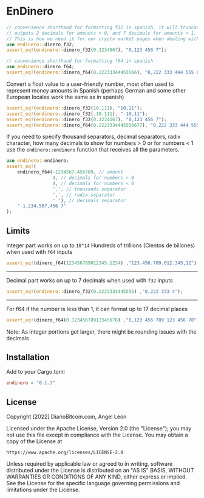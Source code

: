 # EnDinero

```rust
// convenience shorthand for formatting f32 in spanish, it will truncate the decimals we don't want
// outputs 2 decimals for amounts > 0, and 7 decimals for amounts < 1.
// This is how we need it for our crypto market pages when dealing with some crapcoins that trade in very small amounts
use endinero::dinero_f32;
assert_eq!(endinero::dinero_f32(0.1234567), "0,123 456 7");
```

```rust
// convenience shorthand for formatting f64 in spanish
use endinero::dinero_f64;
assert_eq!(endinero::dinero_f64(0.22233344455566), "0,222 333 444 555 66");
```

Convert a float value to a user-friendly number, most often used to represent money amounts in Spanish (perhaps German and some other European locales work the same as in spanish)

```rust
assert_eq!(endinero::dinero_f32(10.111), "10,11");
assert_eq!(endinero::dinero_f32(-10.111), "-10,11");
assert_eq!(endinero::dinero_f32(0.1234567), "0,123 456 7");
assert_eq!(endinero::dinero_f64(0.2223334445556677), "0,222 333 444 555 666 77");
```

If you need to specify thousand separators, decimal separators, radix character, how many decimals to show for numbers > 0 or for numbers < 1
use the `endinero::endinero` function that receives all the parameters.

```rust
use endinero::endinero;
assert_eq!(
    endinero_f64(-1234567.456789, // amount 
                 4, // decimals for numbers > 0
                 4, // decimals for numbers < 0
                 '.', // thousands separator
                 ',', // radix separator
                 ' '), // decimals separator
    "-1.234.567,456 7"
);
```


## Limits

Integer part works on up to `10^14` Hundreds of trillions (Cientos de billones) when used with `f64` inputs 

```rust
assert_eq!(dinero_f64(123456789012345.1234) ,"123.456.789.012.345,12");
```

<hr>

Decimal part works on up to 7 decimals when used with `f32` inputs

```rust
assert_eq!(endinero::dinero_f32(0.2223334445556) ,"0,222 333 4");
```

<hr>

For f64 if the number is less than 1, it can format up to 17 decimal places
```rust
assert_eq!(dinero_f64(0.12345678912345678) ,"0,123 456 789 123 456 78");
```

Note: As integer portions get larger, there might be rounding issues with the decimals

## Installation

Add to your Cargo.toml
```toml
endinero = "0.1.3"
```

## License
Copyright [2022] DiarioBitcoin.com, Angel Leon

Licensed under the Apache License, Version 2.0 (the "License");
you may not use this file except in compliance with the License.
You may obtain a copy of the License at

    https://www.apache.org/licenses/LICENSE-2.0

Unless required by applicable law or agreed to in writing, software
distributed under the License is distributed on an "AS IS" BASIS,
WITHOUT WARRANTIES OR CONDITIONS OF ANY KIND, either express or implied.
See the License for the specific language governing permissions and
limitations under the License.
